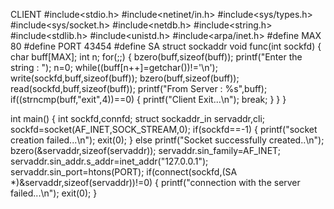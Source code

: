 CLIENT
#include<stdio.h>
#include<netinet/in.h>
#include<sys/types.h>
#include<sys/socket.h>
#include<netdb.h>
#include<string.h>
#include<stdlib.h>
#include<unistd.h>
#include<arpa/inet.h>
#define MAX 80
#define PORT 43454
#define SA struct sockaddr
void func(int sockfd)
{
char buff[MAX];
int n;
for(;;)
{
bzero(buff,sizeof(buff));
printf("Enter the string : ");
n=0;
while((buff[n++]=getchar())!='\n');
write(sockfd,buff,sizeof(buff));
bzero(buff,sizeof(buff));
read(sockfd,buff,sizeof(buff));
printf("From Server : %s",buff);
if((strncmp(buff,"exit",4))==0)
{
printf("Client Exit...\n");
break;
}
}
}

int main()
{
int sockfd,connfd;
struct sockaddr_in servaddr,cli;
sockfd=socket(AF_INET,SOCK_STREAM,0);
if(sockfd==-1)
{
printf("socket creation failed...\n");
exit(0);
}
else
printf("Socket successfully created..\n");
bzero(&servaddr,sizeof(servaddr));
servaddr.sin_family=AF_INET;
servaddr.sin_addr.s_addr=inet_addr("127.0.0.1");
servaddr.sin_port=htons(PORT);
if(connect(sockfd,(SA *)&servaddr,sizeof(servaddr))!=0)
{
printf("connection with the server failed...\n");
exit(0);
}
